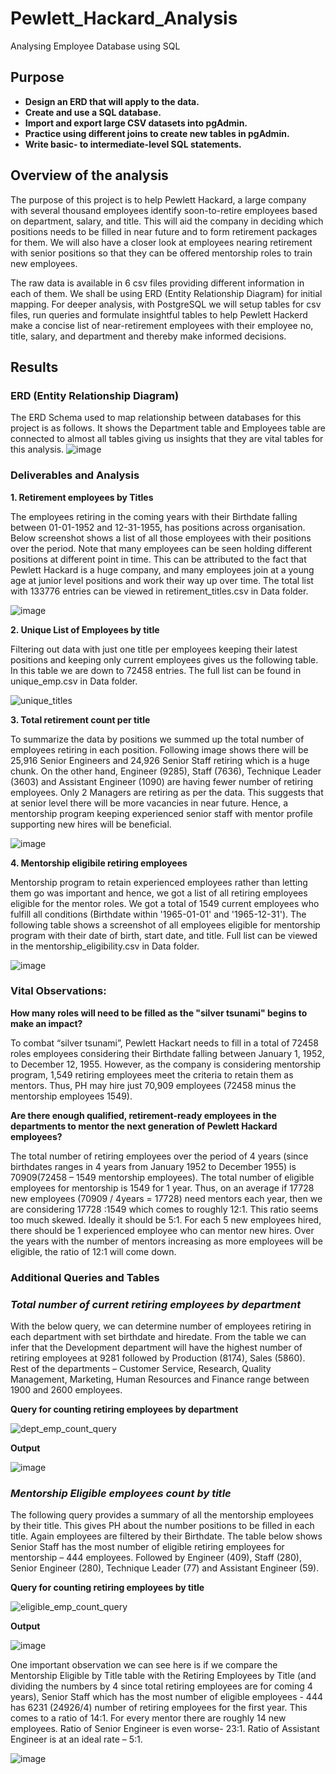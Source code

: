# Pewlett_Hackard_Analysis

Analysing Employee Database using SQL 

## Purpose

* **Design an ERD that will apply to the data.**
* **Create and use a SQL database.**
* **Import and export large CSV datasets into pgAdmin.**
* **Practice using different joins to create new tables in pgAdmin.**
* **Write basic- to intermediate-level SQL statements.**

## Overview of the analysis

The purpose of this project is to help Pewlett Hackard, a large company with several thousand employees identify soon-to-retire employees based on department, salary, and title. This will aid the company in deciding which positions needs to be filled in near future and to form retirement packages for them. We will also have a closer look at employees nearing retirement with senior positions so that they can be offered mentorship roles to train new employees. 

The raw data is available in 6 csv files providing different information in each of them. We shall be using ERD (Entity Relationship Diagram) for initial mapping. For deeper analysis, with PostgreSQL we will setup tables for csv files, run queries and formulate insightful tables to help Pewlett Hackerd make a concise list of near-retirement employees with their employee no, title, salary, and department and thereby make informed decisions. 

## Results

### ERD (Entity Relationship Diagram)
The ERD Schema used to map relationship between databases for this project is as follows. It shows the Department table and Employees table are connected to almost all tables giving us insights that they are vital tables for this analysis.
![image](https://user-images.githubusercontent.com/108366412/185514340-90e9f8bc-4990-4757-88e3-9e35ce281964.png)
 
### Deliverables and Analysis

**1. Retirement employees by Titles**

The employees retiring in the coming years with their Birthdate falling between 01-01-1952 and 12-31-1955, has positions across organisation. Below screenshot shows a list of all those employees with their positions over the period. Note that many employees can be seen holding different positions at different point in time. This can be attributed to the fact that Pewlett Hackard is a huge company, and many employees join at a young age at junior level positions and work their way up over time. The total list with 133776 entries can be viewed in retirement_titles.csv in Data folder.

![image](https://user-images.githubusercontent.com/108366412/185514351-a1c78bad-a8d0-4445-b673-e19738f8de3d.png)
 
**2. Unique List of Employees by title**

Filtering out data with just one title per employees keeping their latest positions and keeping only current employees gives us the following table. In this table we are down to 72458 entries. The full list can be found in unique_emp.csv in Data folder.

![unique_titles](https://user-images.githubusercontent.com/108366412/185515393-fa933ce8-ca9f-4c5c-8e42-a2c49a0ae524.png)

**3. Total retirement count per title**

To summarize the data by positions we summed up the total number of employees retiring in each position. Following image shows there will be 25,916 Senior Engineers and 24,926 Senior Staff retiring which is a huge chunk. On the other hand, Engineer (9285), Staff (7636), Technique Leader (3603) and Assistant Engineer (1090) are having fewer number of retiring employees. Only 2 Managers are retiring as per the data. This suggests that at senior level there will be more vacancies in near future. Hence, a mentorship program keeping experienced senior staff with mentor profile supporting new hires will be beneficial. 

![image](https://user-images.githubusercontent.com/108366412/185514402-13f7e42c-084e-4ec7-a10f-c93f8b394ac4.png)

**4. Mentorship eligibile retiring employees**

Mentorship program to retain experienced employees rather than letting them go was important and hence, we got a list of all retiring employees eligible for the mentor roles. We got a total of 1549 current employees who fulfill all conditions (Birthdate within '1965-01-01' and '1965-12-31'). The following table shows a screenshot of all employees eligible for mentorship program with their date of birth, start date, and title. Full list can be viewed in the mentorship_eligibility.csv in Data folder.

![image](https://user-images.githubusercontent.com/108366412/185514431-c337287e-2cae-4890-a3ea-35fb5dc9fc6a.png)

### Vital Observations:

**How many roles will need to be filled as the "silver tsunami" begins to make an impact?**

To combat “silver tsunami”, Pewlett Hackart needs to fill in a total of 72458 roles employees considering their Birthdate falling between January 1, 1952, to December 12, 1955. However, as the company is considering mentorship program, 1,549 retiring employees meet the criteria to retain them as mentors. Thus, PH may hire just 70,909 employees (72458 minus the mentorship employees 1549). 

**Are there enough qualified, retirement-ready employees in the departments to mentor the next generation of Pewlett Hackard employees?**

The total number of retiring employees over the period of 4 years (since birthdates ranges in 4 years from January 1952 to December 1955) is 70909(72458 – 1549 mentorship employees). The total number of eligible employees for mentorship is 1549 for 1 year. Thus, on an average if 17728 new employees (70909 / 4years = 17728) need mentors each year, then we are considering 17728 :1549 which comes to roughly 12:1. This ratio seems too much skewed. Ideally it should be 5:1. For each 5 new employees hired, there should be 1 experienced employee who can mentor new hires. Over the years with the number of mentors increasing as more employees will be eligible, the ratio of 12:1 will come down.

### Additional Queries and Tables

### ***Total number of current retiring employees by department*** 

With the below query, we can determine number of employees retiring in each department with set birthdate and hiredate. From the table we can infer that the Development department will have the highest number of retiring employees at 9281 followed by Production (8174), Sales (5860). Rest of the departments – Customer Service, Research, Quality Management, Marketing, Human Resources and Finance range between 1900 and 2600 employees. 

**Query for counting retiring employees by department**

![dept_emp_count_query](https://user-images.githubusercontent.com/108366412/185519032-397bb6eb-cecd-4406-954b-4edaf4e92e9c.png)

**Output**

![image](https://user-images.githubusercontent.com/108366412/185514468-91a3c301-b0ed-4670-b3c5-c43d356a0a65.png)

 
### ***Mentorship Eligible employees count by title***

The following query provides a summary of all the mentorship employees by their title. This gives PH about the number positions to be filled in each title. Again employees are filtered by their Birthdate. The table below shows Senior Staff has the most number of eligible retiring employees for mentorship – 444 employees. Followed by Engineer (409), Staff (280), Senior Engineer (280), Technique Leader (77) and Assistant Engineer (59). 

**Query for counting retiring employees by title** 

![eligible_emp_count_query](https://user-images.githubusercontent.com/108366412/185519148-662bba94-5365-4dca-9da3-9b071c6e9574.png)

**Output**

![image](https://user-images.githubusercontent.com/108366412/185514495-1aab2495-a9e6-46e0-864a-c9892d75d8b2.png)

 
One important observation we can see here is if we compare the Mentorship Eligible by Title table with the Retiring Employees by Title (and dividing the numbers by 4 since total retiring employees are for coming 4 years), Senior Staff which has the most number of eligible employees - 444 has 6231 (24926/4) number of retiring employees for the first year. This comes to a ratio of 14:1. For every mentor there are roughly 14 new employees. Ratio of Senior Engineer is even worse- 23:1. Ratio of Assistant Engineer is at an ideal rate – 5:1. 

 ![image](https://user-images.githubusercontent.com/108366412/185514508-dde785a7-dbc3-4c07-ac7f-5bf8dd349804.png)

